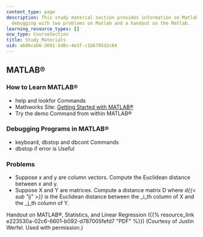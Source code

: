 ```yaml
---
content_type: page
description: This study material section provides information on Matlab learning and
  debugging with two problems on Matlab and a handout on the Matlab.
learning_resource_types: []
ocw_type: CourseSection
title: Study Materials
uid: ab86cab6-3691-5d8c-4e3f-c1b6705d2c64
---
```


MATLAB®
-------

### How to Learn MATLAB®

*   help and lookfor Commands
*   Mathworks Site: [Getting Started with MATLAB®](https://www.mathworks.com/help/matlab/getting-started-with-matlab.html)
*   Try the demo Command from within MATLAB®

### Debugging Programs in MATLAB®

*   keyboard, dbstop and dbcont Commands
*   dbstop if error is Useful

### Problems

*   Suppose x and y are column vectors. Compute the Euclidean distance between x and y.
*   Suppose X and Y are matrices. Compute a distance matrix D where _d{{< sub "ij" >}}_ is the Euclidean distance between the _i_th column of X and the _j_th column of Y.

Handout on MATLAB®, Statistics, and Linear Regression ({{% resource_link e223530a-02c6-6601-b092-d787005fefd7 "PDF" %}}) (Courtesy of Justin Werfel. Used with permission.)